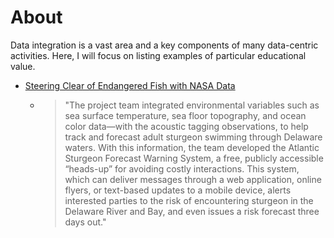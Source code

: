 # About

Data integration is a vast area and a key components of many data-centric activities. Here, I will focus on listing examples of particular educational value.

* [Steering Clear of Endangered Fish with NASA Data](https://www.nasa.gov/SpaceforUS/stories/de.html)
  - > "The project team integrated environmental variables such as sea surface temperature, sea floor topography, and ocean color data—with the acoustic tagging observations, to help track and forecast adult sturgeon swimming through Delaware waters. With this information, the team developed the Atlantic Sturgeon Forecast Warning System, a free, publicly accessible “heads-up” for avoiding costly interactions. This system, which can deliver messages through a web application, online flyers, or text-based updates to a mobile device, alerts interested parties to the risk of encountering sturgeon in the Delaware River and Bay, and even issues a risk forecast three days out."

